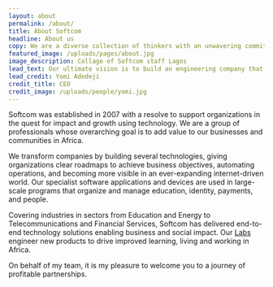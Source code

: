 ```yaml
---
layout: about
permalink: /about/
title: About Softcom
headline: About us
copy: We are a diverse collection of thinkers with an unwavering commitment to solving some of Africa’s biggest problems.
featured_image: /uploads/pages/about.jpg
image_description: Collage of Softcom staff Lagos
lead_text: Our ultimate vision is to build an engineering company that will improve the way we live, learn and work in Africa.
lead_credit: Yomi Adedeji
credit_title: CEO
credit_image: /uploads/people/yomi.jpg
---
```

Softcom was established in 2007 with a resolve to support organizations in the quest for impact and growth using technology. We are a group of professionals whose overarching goal is to add value to our businesses and communities in Africa.

We transform companies by building several technologies, giving organizations clear roadmaps to achieve business objectives, automating operations, and becoming more visible in an ever-expanding internet-driven world. Our specialist software applications and devices are used in large-scale programs that organize and manage education, identity, payments, and people.


Covering industries in sectors from Education and Energy to Telecommunications and Financial Services, Softcom has delivered end-to-end technology solutions enabling business and social impact. Our [Labs]({{site.url}}/labs/) engineer new products to drive improved learning, living and working in Africa.

On behalf of my team, it is my pleasure to welcome you to a journey of profitable partnerships.